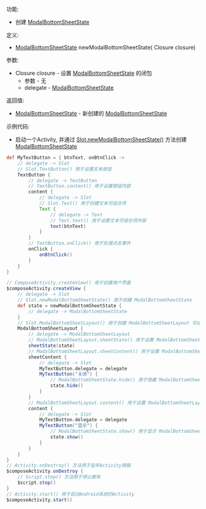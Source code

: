 功能:

+ 创建 [ModalBottomSheetState](/API/UI/Compose/State/ModalBottomSheetState/README.md)

定义:

+ [ModalBottomSheetState](/API/UI/Compose/State/ModalBottomSheetState/README.md) newModalBottomSheetState(
  Closure closure)

参数:

+ Closure closure - 设置 [ModalBottomSheetState](/API/UI/Compose/State/ModalBottomSheetState/README.md) 的闭包
    + 参数 - 无
    + delegate - [ModalBottomSheetState](/API/UI/Compose/State/ModalBottomSheetState/README.md)

返回值:

+ [ModalBottomSheetState](/API/UI/Compose/State/ModalBottomSheetState/README.md) -
  新创建的 [ModalBottomSheetState](/API/UI/Compose/State/ModalBottomSheetState/README.md)

示例代码:

+ 启动一个Activity,
  并通过 [Slot.newModalBottomSheetState()](/API/UI/Compose/Slot/Slot/README.md?id=newModalBottomSheetState)
  方法创建 [ModalBottomSheetState](/API/UI/Compose/State/ModalBottomSheetState/README.md)

```groovy
def MyTextButton = { btnText, onBtnClick ->
    // delegate -> Slot
    // Slot.TextButton() 用于设置文本按钮
    TextButton {
        // delegate -> TextButton
        // TextButton.content() 用于设置按钮内容
        content {
            // delegate -> Slot
            // Slot.Text() 用于创建文本可组合项
            Text {
                // delegate -> Text
                // Text.text() 用于设置文本可组合项内容
                text(btnText)
            }
        }
        // TextButton.onClick() 用于处理点击事件
        onClick {
            onBtnClick()
        }
    }
}

// ComposeActivity.createView() 用于创建用户界面
$composeActivity.createView {
    // delegate -> Slot
    // Slot.newModalBottomSheetState() 用于创建 ModalBottomSheetState
    def state = newModalBottomSheetState {
        // delegate -> ModalBottomSheetState
    }
    // Slot.ModalBottomSheetLayout() 用于创建 ModalBottomSheetLayout 可组合项
    ModalBottomSheetLayout {
        // delegate -> ModalBottomSheetLayout
        // ModalBottomSheetLayout.sheetState() 用于设置 ModalBottomSheetState
        sheetState(state)
        // ModalBottomSheetLayout.sheetContent() 用于设置 ModalBottomSheetLayout 底页内容
        sheetContent {
            // delegate -> Slot
            MyTextButton.delegate = delegate
            MyTextButton("关闭") {
                // ModalBottomSheetState.hide() 用于隐藏 ModalBottomSheetLayout 底页
                state.hide()
            }
        }
        // ModalBottomSheetLayout.content() 用于设置 ModalBottomSheetLayout 内容
        content {
            // delegate -> Slot
            MyTextButton.delegate = delegate
            MyTextButton("显示") {
                // ModalBottomSheetState.show() 用于显示 ModalBottomSheetLayout 底页
                state.show()
            }
        }
    }
}
// Activity.onDestroy() 方法用于监听Activity销毁
$composeActivity.onDestroy {
    // Script.stop() 方法用于停止脚本
    $script.stop()
}
// Activity.start() 用于启动Android系统的Activity
$composeActivity.start()
```